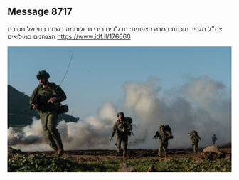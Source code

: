 ## Message 8717

צה״ל מגביר מוכנות בגזרה הצפונית: 
 תרג"דים בירי חי ולוחמה בשטח בנוי של חטיבת הצנחנים במילואים
https://www.idf.il/176660

![Photo](8717/8717_photo.jpg)
